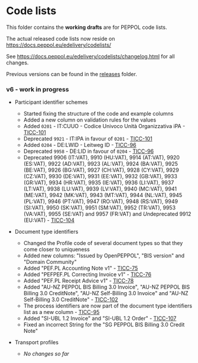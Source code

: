 # Code lists

This folder contains the **working drafts** are for PEPPOL code lists.

The actual released code lists now reside on https://docs.peppol.eu/edelivery/codelists/

See https://docs.peppol.eu/edelivery/codelists/changelog.html for all changes.

Previous versions can be found in the [releases](https://github.com/OpenPEPPOL/documentation/tree/master/Code%20Lists/releases) folder.

### v6 - work in progress

* Participant identifier schemes
    * Started fixing the structure of the code and example columns
    * Added a new column on validation rules for the values
    * Added `0201` - IT:CUUO - Codice Univoco Unità Organizzativa iPA - [TICC-101](https://openpeppol.atlassian.net/browse/TICC-101)
    * Deprecated `9921` - IT:IPA in favour of `0201` - [TICC-101](https://openpeppol.atlassian.net/browse/TICC-101)
    * Added `0204` - DE:LWID - Leitweg ID - [TICC-96](https://openpeppol.atlassian.net/browse/TICC-96)
    * Deprecated `9958` - DE:LID in favour of `0204` - [TICC-96](https://openpeppol.atlassian.net/browse/TICC-96)
    * Deprecated 9906 (IT:VAT), 9910 (HU:VAT), 9914 (AT:VAT), 9920 (ES:VAT), 9922 (AD:VAT), 9923 (AL:VAT), 9924 (BA:VAT), 9925 (BE:VAT), 9926 (BG:VAT), 9927 (CH:VAT), 9928 (CY:VAT), 9929 (CZ:VAT), 9930 (DE:VAT), 9931 (EE:VAT), 9932 (GB:VAT), 9933 (GR:VAT), 9934 (HR:VAT), 9935 (IE:VAT), 9936 (LI:VAT), 9937 (LT:VAT), 9938 (LU:VAT), 9939 (LV:VAT), 9940 (MC:VAT), 9941 (ME:VAT), 9942 (MK:VAT), 9943 (MT:VAT), 9944 (NL:VAT), 9945 (PL:VAT), 9946 (PT:VAT), 9947 (RO:VAT), 9948 (RS:VAT), 9949 (SI:VAT), 9950 (SK:VAT), 9951 (SM:VAT), 9952 (TR:VAT), 9953 (VA:VAT), 9955 (SE:VAT) and 9957 (FR:VAT) and *Un*deprecated 9912 (EU:VAT) - [TICC-104](https://openpeppol.atlassian.net/browse/TICC-104)

* Document type identifiers
    * Changed the Profile code of several document types so that they come closer to uniqueness
    * Added new columns: "Issued by OpenPEPPOL", "BIS version" and "Domain Community" 
    * Added "PEF.PL Accounting Note v1" - [TICC-75](https://openpeppol.atlassian.net/browse/TICC-75)
    * Added "PEFPEF.PL Correcting Invoice v1" - [TICC-76](https://openpeppol.atlassian.net/browse/TICC-76)
    * Added "PEF.PL Receipt Advice v1" - [TICC-78](https://openpeppol.atlassian.net/browse/TICC-78)
    * Added "AU-NZ PEPPOL BIS Billing 3.0 Invoice", "AU-NZ PEPPOL BIS Billing 3.0 CreditNote", "AU-NZ Self-Billing 3.0 Invoice" and "AU-NZ Self-Billing 3.0 CreditNote" - [TICC-102](https://openpeppol.atlassian.net/browse/TICC-102)
    * The process identifiers are now part of the document type identifiers list as a new column - [TICC-95](https://openpeppol.atlassian.net/browse/TICC-95)
    * Added "SI-UBL 1.2 Invoice" and "SI-UBL 1.2 Order" - [TICC-107](https://openpeppol.atlassian.net/browse/TICC-107)
    * Fixed an incorrect String for the "SG PEPPOL BIS Billing 3.0 Credit Note"
    
* Transport profiles
    * *No changes so far*
